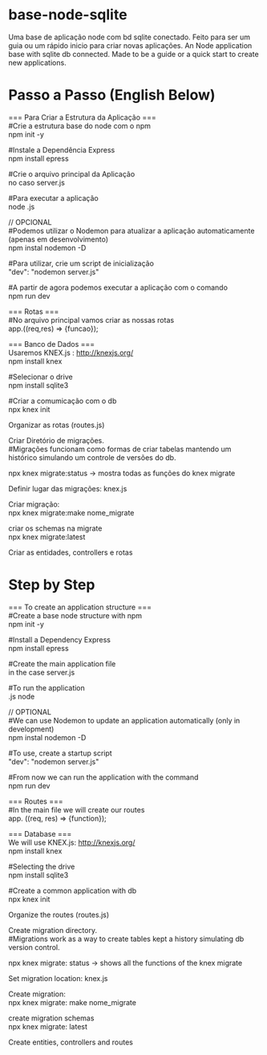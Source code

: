 # base-node-sqlite
Uma base de aplicação node com bd sqlite conectado. Feito para ser um guia ou um rápido inicio para criar novas aplicações.
 An Node application base with sqlite db connected. Made to be a guide or a quick start to create new applications.
 
 # Passo a Passo (English Below)
 === Para Criar a Estrutura da Aplicação ===<br/>
#Crie a estrutura base do node com o npm<br/>
npm init -y<br/>

#Instale a Dependência Express<br/>
npm install epress<br/>

#Crie o arquivo principal da Aplicação<br/>
no caso server.js<br/>

#Para executar a aplicação<br/>
node <arquivoPrincipal>.js<br/>

// OPCIONAL<br/>
#Podemos utilizar o Nodemon para atualizar a aplicação automaticamente (apenas em desenvolvimento)<br/>
npm instal nodemon -D<br/>

#Para utilizar, crie um script de inicialização<br/>
"dev": "nodemon server.js"<br/>

#A partir de agora podemos executar a aplicação com o comando<br/>
npm run dev<br/>

=== Rotas ===<br/>
#No arquivo principal vamos criar as nossas rotas<br/>
app.<comandoRota>((req,res) => {funcao});<br/>

=== Banco de Dados ===<br/>
Usaremos KNEX.js : http://knexjs.org/<br/>
npm install knex<br/>

#Selecionar o drive<br/>
npm install sqlite3<br/>

#Criar a comumicação com o db<br/>
npx knex init<br/>

Organizar as rotas (routes.js)<br/>

Criar Diretório de migrações.<br/>
#Migrações funcionam como formas de criar tabelas mantendo um histórico simulando um controle de versões do db. <br/>

npx knex migrate:status -> mostra todas as funções do knex migrate<br/>

Definir lugar das migrações: knex.js<br/>

Criar migração:<br/>
npx knex migrate:make nome_migrate<br/>

criar os schemas na migrate<br/>
npx knex migrate:latest<br/>

Criar as entidades, controllers e rotas<br/>

# Step by Step

=== To create an application structure === <br/>
#Create a base node structure with npm <br/>
npm init -y <br/>

#Install a Dependency Express <br/>
npm install epress <br/>

#Create the main application file <br/>
in the case server.js <br/>

#To run the application <br/>
<mainfile> .js node <br/>

// OPTIONAL <br/>
#We can use Nodemon to update an application automatically (only in development) <br/>
npm instal nodemon -D <br/>

#To use, create a startup script <br/>
"dev": "nodemon server.js" <br/>

#From now we can run the application with the command <br/>
npm run dev <br/>

=== Routes === <br/>
#In the main file we will create our routes <br/>
app. <commandRout> ((req, res) => {function}); <br/>

=== Database === <br/>
We will use KNEX.js: http://knexjs.org/ <br/>
npm install knex <br/>

#Selecting the drive <br/>
npm install sqlite3 <br/>

#Create a common application with db <br/>
npx knex init <br/>

Organize the routes (routes.js) <br/>

Create migration directory. <br/>
#Migrations work as a way to create tables kept a history simulating db version control. <br/>

npx knex migrate: status -> shows all the functions of the knex migrate <br/>

Set migration location: knex.js <br/>

Create migration: <br/>
npx knex migrate: make nome_migrate <br/>

create migration schemas <br/>
npx knex migrate: latest <br/>

Create entities, controllers and routes <br/>
